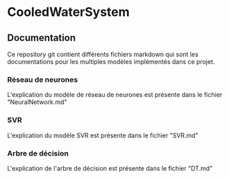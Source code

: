 # CooledWaterSystem

## Documentation
Ce repository git contient différents fichiers markdown qui sont les documentations pour les multiples modèles implémentés dans ce projet.

### Réseau de neurones
L'explication du modèle de réseau de neurones est présente dans le fichier "NeuralNetwork.md"

### SVR
L'explication du modèle SVR est présente dans le fichier "SVR.md"

### Arbre de décision
L'explication de l'arbre de décision est présente dans le fichier "DT.md"